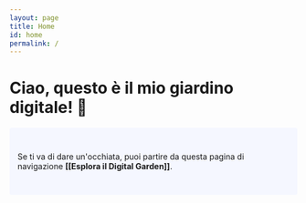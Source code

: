```yaml
---
layout: page
title: Home
id: home
permalink: /
---
```


# Ciao, questo è il mio giardino digitale! 🌱

<p style="padding: 3em 1em; background: #f5f7ff; border-radius: 4px;">
  Se ti va di dare un'occhiata, puoi partire da questa pagina di navigazione <span style="font-weight: bold">[[Esplora il Digital Garden]]</span>.
</p>

<style>
  .wrapper {
    max-width: 46em;
  }
</style>
